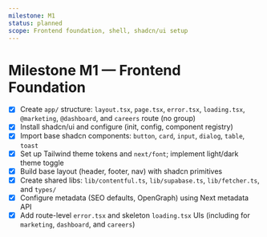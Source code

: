```yaml
---
milestone: M1
status: planned
scope: Frontend foundation, shell, shadcn/ui setup
---
```


# Milestone M1 — Frontend Foundation

- [x] Create `app/` structure: `layout.tsx`, `page.tsx`, `error.tsx`, `loading.tsx`, `@marketing`, `@dashboard`, and `careers` route (no group)
- [x] Install shadcn/ui and configure (init, config, component registry)
- [x] Import base shadcn components: `button`, `card`, `input`, `dialog`, `table`, `toast`
- [x] Set up Tailwind theme tokens and `next/font`; implement light/dark theme toggle
- [x] Build base layout (header, footer, nav) with shadcn primitives
- [x] Create shared libs: `lib/contentful.ts`, `lib/supabase.ts`, `lib/fetcher.ts`, and `types/`
- [x] Configure metadata (SEO defaults, OpenGraph) using Next metadata API
- [x] Add route-level `error.tsx` and skeleton `loading.tsx` UIs (including for `marketing`, `dashboard`, and `careers`)
